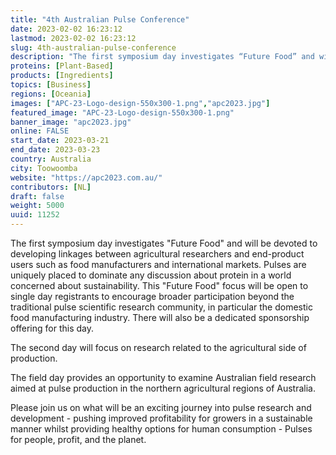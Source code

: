 ```yaml
---
title: "4th Australian Pulse Conference"
date: 2023-02-02 16:23:12
lastmod: 2023-02-02 16:23:12
slug: 4th-australian-pulse-conference
description: "The first symposium day investigates “Future Food” and will be devoted to developing linkages between agricultural researchers and end-product users such as food manufacturers and international markets. Pulses are uniquely placed to dominate any discussion about protein in a world concerned about sustainability. This “Future Food” focus will be open to single day registrants to encourage broader participation beyond the traditional pulse scientific research community, in particular the domestic food manufacturing industry."
proteins: [Plant-Based]
products: [Ingredients]
topics: [Business]
regions: [Oceania]
images: ["APC-23-Logo-design-550x300-1.png","apc2023.jpg"]
featured_image: "APC-23-Logo-design-550x300-1.png"
banner_image: "apc2023.jpg"
online: FALSE
start_date: 2023-03-21
end_date: 2023-03-23
country: Australia
city: Toowoomba
website: "https://apc2023.com.au/"
contributors: [NL]
draft: false
weight: 5000
uuid: 11252
---
```

The first symposium day investigates "Future Food" and will be devoted
to developing linkages between agricultural researchers and end-product
users such as food manufacturers and international markets. Pulses are
uniquely placed to dominate any discussion about protein in a world
concerned about sustainability. This "Future Food" focus will be open to
single day registrants to encourage broader participation beyond the
traditional pulse scientific research community, in particular the
domestic food manufacturing industry. There will also be a dedicated
sponsorship offering for this day.

The second day will focus on research related to the agricultural side
of production.

The field day provides an opportunity to examine Australian field
research aimed at pulse production in the northern agricultural regions
of Australia.

Please join us on what will be an exciting journey into pulse research
and development - pushing improved profitability for growers in a
sustainable manner whilst providing healthy options for human
consumption - Pulses for people, profit, and the planet.
